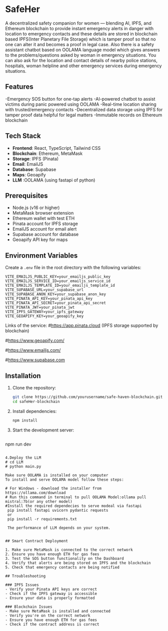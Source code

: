 # SafeHer
A decentralized safety companion for women — blending AI, IPFS, and Ethereum blockchain to provide instant emergency alerts in danger with location to emergency contacts and these details are stored in blockchain based IPFS(Inter Planetary File Storage) which is tamper proof so that no one can alter it and becomes a proof in legal case.
Also there is a safety assistant chatbot based on OOLAMA language model which gives answers to the problems/questions asked by woman in emergency situations.
You can also ask for the location and contact details of nearby police stations, hospitals, woman helpline and other emergency services during emergency situations.



## Features
-Emergency SOS button for one-tap alerts
-AI-powered chatbot to assist victims during panic powered using OOLAMA
-Real-time location sharing with trusted/emergency contacts
-Decentralized data storage using IPFS for tamper proof data helpful for legal matters
-Immutable records on Ethereum blockchain


## Tech Stack
- **Frontend**: React, TypeScript, Tailwind CSS
- **Blockchain**: Ethereum, MetaMask
- **Storage**: IPFS (Pinata)
- **Email**: EmailJS
- **Database**: Supabase
- **Maps**: Geoapify
- **LLM** :OOLAMA (using fastapi of python)


## Prerequisites
- Node.js (v16 or higher)
- MetaMask browser extension
- Ethereum wallet with test ETH
- Pinata account for IPFS storage
- EmailJS account for email alert
- Supabase account for database
- Geoapify API key for maps


## Environment Variables
Create a `.env` file in the root directory with the following variables:

```
VITE_EMAILJS_PUBLIC_KEY=your_emailjs_public_key
VITE_EMAILJS_SERVICE_ID=your_emailjs_service_id
VITE_EMAILJS_TEMPLATE_ID=your_emailjs_template_id
VITE_SUPABASE_URL=your_supabase_url
VITE_SUPABASE_ANON_KEY=your_supabase_anon_key
VITE_PINATA_API_KEY=your_pinata_api_key
VITE_PINATA_API_SECRET=your_pinata_api_secret
VITE_PINATA_JWT=your_pinata_jwt
VITE_IPFS_GATEWAY=your_ipfs_gateway
VITE_GEOAPIFY_KEY=your_geoapify_key
```
Links of the service:
#https://app.pinata.cloud (IPFS storage supported by blockchain) 

#https://www.geoapify.com/

#https://www.emailjs.com/

#https://www.supabase.com




## Installation

1. Clone the repository:
   ```bash
   git clone https://github.com/yourusername/safe-haven-blockchain.git
   cd safeHer-blockchain
   ```

2. Install dependencies:
   ```bash
   npm install
   ```

3. Start the development server:
   ```bash
npm run dev
```

4.Deploy the LLM
# cd LLM
# python main.py

Make sure OOLAMA is installed on your computer
To install and serve OOLAMA model follow these steps:

# For Windows - download the installer from https://ollama.com/download
# Run this command in terminal to pull OOLAMA Model:ollama pull mistral:7b(or any other model)
#Install the required dependecies to serve modeal via fastapi
 pip install fastapi uvicorn pydantic requests
 or 
 pip install -r requirements.txt

 The performance of LLM depends on your system.


## Smart Contract Deployment

1. Make sure MetaMask is connected to the correct network
2. Ensure you have enough ETH for gas fees
3. Test the SOS button functionality on the Dashboard
4. Verify that alerts are being stored on IPFS and the blockchain
5. Check that emergency contacts are being notified

## Troubleshooting

### IPFS Issues
- Verify your Pinata API keys are correct
- Check if the IPFS gateway is accessible
- Ensure your data is properly formatted

### Blockchain Issues
- Make sure MetaMask is installed and connected
- Verify you're on the correct network
- Ensure you have enough ETH for gas fees
- Check if the contract address is correct
